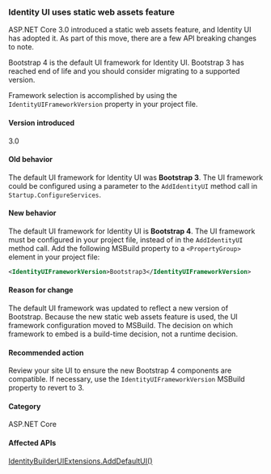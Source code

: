 ### Identity UI uses static web assets feature

ASP.NET Core 3.0 introduced a static web assets feature, and Identity UI has adopted it. As part of this move, there are a few API breaking changes to note.

Bootstrap 4 is the default UI framework for Identity UI. Bootstrap 3 has reached end of life and you should consider migrating to a supported version.

Framework selection is accomplished by using the `IdentityUIFrameworkVersion` property in your project file.

#### Version introduced

3.0

#### Old behavior

The default UI framework for Identity UI was **Bootstrap 3**. The UI framework could be configured using a parameter to the `AddIdentityUI` method call in `Startup.ConfigureServices`.

#### New behavior

The default UI framework for Identity UI is **Bootstrap 4**. The UI framework must be configured in your project file, instead of in the `AddIdentityUI` method call. Add the following MSBuild property to a `<PropertyGroup>` element in your project file:

```xml
<IdentityUIFrameworkVersion>Bootstrap3</IdentityUIFrameworkVersion>
```

#### Reason for change

The default UI framework was updated to reflect a new version of Bootstrap. Because the new static web assets feature is used, the UI framework configuration moved to MSBuild. The decision on which framework to embed is a build-time decision, not a runtime decision.

#### Recommended action

Review your site UI to ensure the new Bootstrap 4 components are compatible. If necessary, use the `IdentityUIFrameworkVersion` MSBuild property to revert to 3.

#### Category

ASP.NET Core

#### Affected APIs

[IdentityBuilderUIExtensions.AddDefaultUI()](/dotnet/api/microsoft.aspnetcore.identity.identitybuilderuiextensions.adddefaultui)
